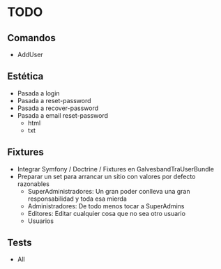 # TODO #

## Comandos ##

 - AddUser

## Estética ##

 - Pasada a login 
 - Pasada a reset-password
 - Pasada a recover-password
 - Pasada a email reset-password
   - html
   - txt

## Fixtures ##

 - Integrar Symfony / Doctrine / Fixtures en GalvesbandTraUserBundle
 - Preparar un set para arrancar un sitio con valores por defecto razonables
   - SuperAdministradores: Un gran poder conlleva una gran responsabilidad y toda esa mierda
   - Administradores: De todo menos tocar a SuperAdmins
   - Editores: Editar cualquier cosa que no sea otro usuario
   - Usuarios

## Tests ##

 - All